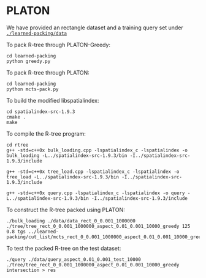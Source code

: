 # PLATON

We have provided an rectangle dataset and a training query set under [`./learned-packing/data`](./learned-packing/data)

To pack R-tree through PLATON-Greedy:
```
cd learned-packing
python greedy.py
```

To pack R-tree through PLATON:
```
cd learned-packing
python mcts-pack.py
```

To build the modified libspatialindex:
```
cd spatialindex-src-1.9.3
cmake .
make
```

To compile the R-tree program: 
```
cd rtree
g++ -std=c++0x bulk_loading.cpp -lspatialindex_c -lspatialindex -o bulk_loading -L../spatialindex-src-1.9.3/bin -I../spatialindex-src-1.9.3/include
 
g++ -std=c++0x tree_load.cpp -lspatialindex_c -lspatialindex -o tree_load -L../spatialindex-src-1.9.3/bin -I../spatialindex-src-1.9.3/include

g++ -std=c++0x query.cpp -lspatialindex_c -lspatialindex -o query -L../spatialindex-src-1.9.3/bin -I../spatialindex-src-1.9.3/include
```

To construct the R-tree packed using PLATON:
```
./bulk_loading ./data/data_rect_0_0.001_1000000 ./tree/tree_rect_0_0.001_1000000_aspect_0.01_0.001_10000_greedy 125 0.8 tgs ../learned-packing/cut_list/mcts_rect_0_0.001_1000000_aspect_0.01_0.001_10000_greedy
```

To test the packed R-tree on the test dataset:
```
./query ./data/query_aspect_0.01_0.001_test_10000 ./tree/tree_rect_0_0.001_1000000_aspect_0.01_0.001_10000_greedy intersection > res
```

